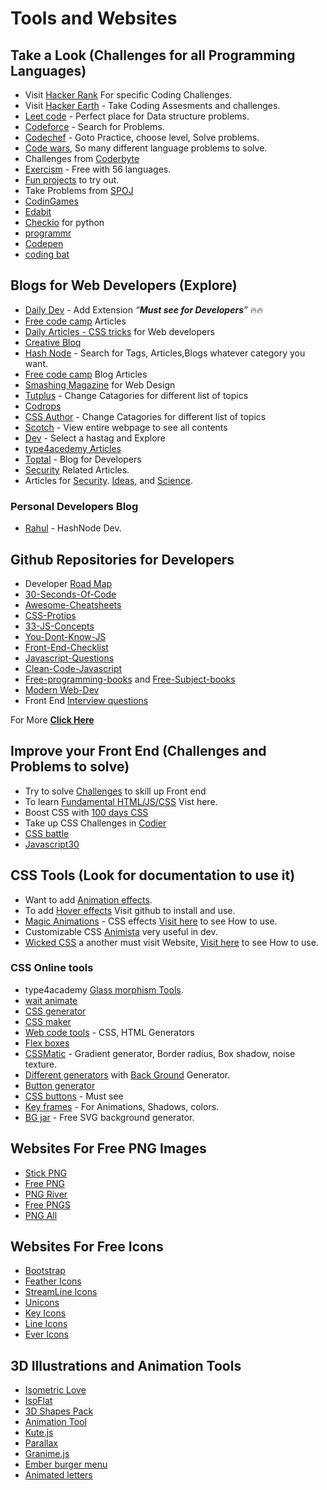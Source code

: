 

# Tools and Websites

## Take a Look (Challenges for all Programming Languages)

* Visit [Hacker Rank](https://www.hackerrank.com/) For specific Coding Challenges.
* Visit [Hacker Earth](https://www.hackerearth.com/) - Take Coding Assesments and challenges. 
* [Leet code](https://leetcode.com/) - Perfect place for Data structure problems.
* [Codeforce](https://codeforces.com/problemset) - Search for Problems.
* [Codechef](https://www.codechef.com/) - Goto Practice, choose level, Solve problems.
* [Code wars](https://www.codewars.com/), So many different language problems to solve.
* Challenges from [Coderbyte](https://coderbyte.com/challenges)
* [Exercism](https://exercism.org/) - Free with 56 languages.
* [Fun projects](https://fun-javascript-projects.com/) to try out.
* Take Problems from [SPOJ](https://www.spoj.com/)
* [CodinGames](https://www.codingame.com/start)
* [Edabit](https://edabit.com/)
* [Checkio](https://checkio.org/) for python
* [programmr](https://www.programmr.com/)
* [Codepen](https://codepen.io/)
* [coding bat](https://codingbat.com/python)

## Blogs for Web Developers (Explore)

* [Daily Dev](https://daily.dev/) - Add Extension <i><q>**Must see for Developers**</q></i> 🔥🔥
* [Free code camp](https://www.freecodecamp.org/news/) Articles
* [Daily Articles - CSS tricks](https://css-tricks.com/) for Web developers
* [Creative Bloq](https://www.creativebloq.com/features)
* [Hash Node](https://hashnode.com/) - Search for Tags, Articles,Blogs whatever category you want.
* [Free code camp](https://www.freecodecamp.org/news/tag/blog) Blog Articles
* [Smashing Magazine](https://www.smashingmagazine.com/category/web-design/) for Web Design
* [Tutplus](https://webdesign.tutsplus.com/tutorials?_ga=2.259899214.571088166.1645249344-693838120.1628252649) - Change Catagories for different list of topics
* [Codrops](https://tympanus.net/codrops/category/articles/)
* [CSS Author](https://cssauthor.com/) - Change Catagories for different list of topics
* [Scotch](https://www.digitalocean.com/community) - View entire webpage to see all contents
* [Dev](https://dev.to/) - Select a hastag and Explore
* [type4acedemy Articles](https://hype4.academy/articles)
* [Toptal](https://www.toptal.com/developers/blog) - Blog for Developers
* [Security](https://www.varonis.com/blog/page/1) Related Articles.
* Articles for [Security](https://www.wired.com/category/security/). [Ideas](https://www.wired.com/category/ideas/), and [Science](https://www.wired.com/category/science/).

### Personal Developers Blog

* [Rahul](https://rahulism.hashnode.dev/) - HashNode Dev.


## Github Repositories for Developers
* Developer [Road Map](https://github.com/kamranahmedse/developer-roadmap)
* [30-Seconds-Of-Code](https://github.com/30-seconds/30-seconds-of-code)
* [Awesome-Cheatsheets](https://github.com/LeCoupa/awesome-cheatsheets)
* [CSS-Protips](https://github.com/AllThingsSmitty/css-protips)
* [33-JS-Concepts](https://github.com/leonardomso/33-js-concepts)
* [You-Dont-Know-JS](https://github.com/getify/You-Dont-Know-JS/)
* [Front-End-Checklist](https://github.com/thedaviddias/Front-End-Checklist)
* [Javascript-Questions](https://github.com/lydiahallie/javascript-questions)
* [Clean-Code-Javascript](https://github.com/ryanmcdermott/clean-code-javascript)
* [Free-programming-books](https://github.com/EbookFoundation/free-programming-books/blob/main/books/free-programming-books-langs.md) and [Free-Subject-books](https://github.com/EbookFoundation/free-programming-books/blob/main/books/free-programming-books-subjects.md)
* [Modern Web-Dev](https://github.com/dexteryy/spellbook-of-modern-webdev)
* Front End [Interview questions](https://github.com/h5bp/Front-end-Developer-Interview-Questions) 

For More **[Click Here](https://github.com/seeniforu/Useful_Repository/blob/main/Useful%20Githubs.md)**

## Improve your Front End (Challenges and Problems to solve)
* Try to solve [Challenges](https://www.frontendmentor.io/challenges) to skill up Front end 
* To learn [Fundamental HTML/JS/CSS](https://www.acefrontend.com/) Vist here.
* Boost CSS with [100 days CSS](https://100dayscss.com/about/)
* Take up CSS Challenges in [Codier](https://codier.io/)
* [CSS battle](https://cssbattle.dev/)
* [Javascript30](https://javascript30.com/)

## CSS Tools (Look for documentation to use it)

* Want to add [Animation effects](https://animate.style/).
* To add [Hover effects](https://ianlunn.github.io/Hover/) Visit github to install and use.
* [Magic Animations](https://www.minimamente.com/project/magic/) - CSS effects [Visit here](https://github.com/miniMAC/magic) to see How to use.
* Customizable CSS [Animista](https://animista.net/) very useful in dev.
* [Wicked CSS](https://kristofferandreasen.github.io/wickedCSS/#) a another must visit Website, [Visit here](https://github.com/kristofferandreasen/wickedCSS) to see How to use.

### CSS Online tools
  - type4academy [Glass morphism Tools](https://hype4.academy/tools).
  - [wait animate](https://waitanimate.wstone.uk/)
  - [CSS generator](https://css3generator.com/)
  - [CSS maker](https://www.toptal.com/developers/css3maker/index.html)
  - [Web code tools](https://webcode.tools/) - CSS, HTML Generators
  - [Flex boxes](https://the-echoplex.net/flexyboxes/)
  - [CSSMatic](https://www.cssmatic.com/) - Gradient generator, Border radius, Box shadow, noise texture.
  - [Different generators](https://haikei.app/generators/) with [Back Ground](https://haikei.app/) Generator.
  - [Button generator](https://www.bestcssbuttongenerator.com/)
  - [CSS buttons](https://cssbuttons.io/) - Must see
  - [Key frames](https://keyframes.app/) - For Animations, Shadows, colors.
  - [BG jar](https://bgjar.com/) - Free SVG background generator.

## Websites For Free PNG Images
* [Stick PNG](https://www.stickpng.com/)
* [Free PNG](https://freepngimg.com/)
* [PNG River](https://pngriver.com/)
* [Free PNGS](https://www.freepngs.com/)
* [PNG All](https://www.pngall.com/)

## Websites For Free Icons 
* [Bootstrap](https://icons.getbootstrap.com/)
* [Feather Icons](https://feathericons.com/)
* [StreamLine Icons](https://app.streamlinehq.com/icons)
* [Unicons](https://iconscout.com/unicons/explore/line)
* [Key Icons](https://keyicons.com/)
* [Line Icons](https://lineicons.com/icons/)
* [Ever Icons](http://www.evericons.com/)

## 3D Illustrations and Animation Tools
* [Isometric Love](https://www.isometriclove.com/)
* [IsoFlat](https://isoflat.com/)
* [3D Shapes Pack](https://dribbble.com/shots/3421366-3D-shapes-pack#)
* [Animation Tool](https://mojs.github.io/)
* [Kute.js](https://thednp.github.io/kute.js/)
* [Parallax](https://simpleparallax.com/)
* [Granime.js](https://sarcadass.github.io/granim.js/)
* [Ember burger menu](https://sarcadass.github.io/granim.js/)
* [Animated letters](https://tympanus.net/Development/AnimatedLetters/index.html)
